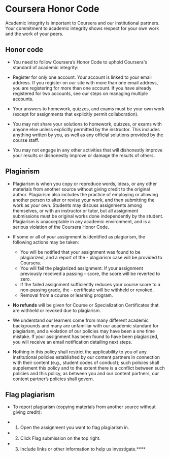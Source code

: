 # Coursera Honor Code

Academic integrity is important to Coursera and our institutional partners. Your commitment to academic integrity shows respect for your own work and the work of your peers.

## Honor code

- You need to follow Coursera’s Honor Code to uphold Coursera's standard of academic integrity:

- Register for only one account. Your account is linked to your email address. If you register on our site with more than one email address, you are registering for more than one account. If you have already registered for two accounts, see our steps on managing multiple accounts.
- Your answers to homework, quizzes, and exams must be your own work (except for assignments that explicitly permit collaboration).
- You may not share your solutions to homework, quizzes, or exams with anyone else unless explicitly permitted by the instructor. This includes anything written by you, as well as any official solutions provided by the course staff.
- You may not engage in any other activities that will dishonestly improve your results or dishonestly improve or damage the results of others.

## Plagiarism

- Plagiarism is when you copy or reproduce words, ideas, or any other materials from another source without giving credit to the original author. Plagiarism also includes the practice of employing or allowing another person to alter or revise your work, and then submitting the work as your own. Students may discuss assignments among themselves, or with an instructor or tutor‚ but all assignment submissions must be original works done independently by the student. Plagiarism is unacceptable in any academic environment, and is a serious violation of the Coursera Honor Code.
- If some or all of your assignment is identified as plagiarism, the following actions may be taken:
  - You will be notified that your assignment was found to be plagiarized, and a report of the - plagiarism case will be provided to Coursera.
  - You will fail the plagiarized assignment. If your assignment previously received a passing - score, the score will be reverted to zero.
  - If the failed assignment sufficiently reduces your course score to a non-passing grade, the - certificate will be withheld or revoked.
  - Removal from a course or learning program.

- **No refunds** will be given for Course or Specialization Certificates that are withheld or revoked due to plagiarism.

- We understand our learners come from many different academic backgrounds and many are unfamiliar with our academic standard for plagiarism, and a violation of our policies may have been a one time mistake. If your assignment has been found to have been plagiarized, you will receive an email notification detailing next steps.
- Nothing in this policy shall restrict the applicability to you of any institutional policies established by our content partners in connection with their content (e.g., student codes of conduct); such policies shall supplement this policy and to the extent there is a conflict between such policies and this policy, as between you and our content partners, our content partner’s policies shall govern.

## Flag plagiarism

- To report plagiarism (copying materials from another source without giving credit):

- 1. Open the assignment you want to flag plagiarism in.
- 2. Click Flag submission on the top right.
- 3. Include links or other information to help us investigate.****

